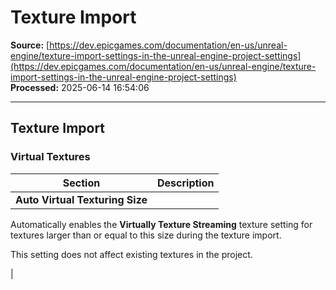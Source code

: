 # Texture Import

**Source:** [https://dev.epicgames.com/documentation/en-us/unreal-engine/texture-import-settings-in-the-unreal-engine-project-settings](https://dev.epicgames.com/documentation/en-us/unreal-engine/texture-import-settings-in-the-unreal-engine-project-settings)  
**Processed:** 2025-06-14 16:54:06

---

## Texture Import

### Virtual Textures

| **Section** | **Description** |
| --- | --- |
| **Auto Virtual Texturing Size** | 
Automatically enables the **Virtually Texture Streaming** texture setting for textures larger than or equal to this size during the texture import.

This setting does not affect existing textures in the project.



 |